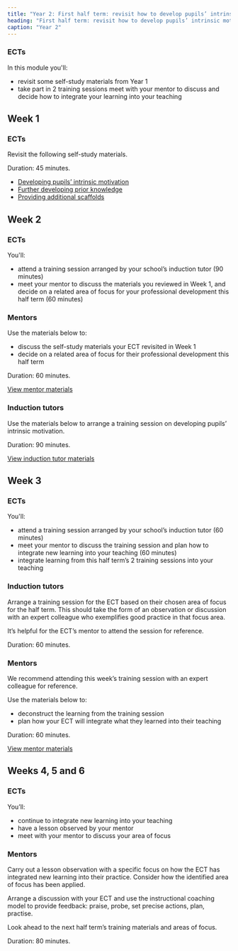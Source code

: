 ```yaml
---
title: "Year 2: First half term: revisit how to develop pupils’ intrinsic motivation"
heading: "First half term: revisit how to develop pupils’ intrinsic motivation"
caption: "Year 2"
---
```


### ECTs
In this module you'll:

- revisit some self-study materials from Year 1
- take part in 2 training sessions
meet with your mentor to discuss and decide how to integrate your learning into your teaching

## Week 1

### ECTs

Revisit the following self-study materials.

Duration: 45 minutes.

- [Developing pupils’ intrinsic motivation](/teach-first/year-1-how-can-you-create-an-effective-learning-environment/autumn-week-6-ect-session-overview/)
- [Further developing prior knowledge](/teach-first/year-1-how-can-you-support-all-pupils-to-succeed/summer-week-3-ect-session-overview/) 
- [Providing additional scaffolds](/teach-first/year-1-how-can-you-support-all-pupils-to-succeed/summer-week-4-ect-session-overview/) 

## Week 2

### ECTs

You'll:

- attend a training session arranged by your school’s induction tutor (90 minutes) 
- meet your mentor to discuss the materials you reviewed in Week 1, and decide on a related area of focus for your professional development this half term (60 minutes)

### Mentors

Use the materials below to:

- discuss the self-study materials your ECT revisited in Week 1
- decide on a related area of focus for their professional development this half term

Duration: 60 minutes.

[View mentor materials](/teach-first/year-2-how-can-you-develop-pupils-intrinsic-motivation/autumn-week-2-mentor-materials/)

### Induction tutors

Use the materials below to arrange a training session on developing pupils’ intrinsic motivation.

Duration: 90 minutes.

[View induction tutor materials](/teach-first/year-2-how-can-you-develop-pupils-intrinsic-motivation/autumn-week-2-induction-tutor-materials)

## Week 3

### ECTs

You'll:

- attend a training session arranged by your school’s induction tutor (60 minutes) 
- meet your mentor to discuss the training session and plan how to integrate new learning into your teaching (60 minutes) 
- integrate learning from this half term’s 2 training sessions into your teaching 

### Induction tutors

Arrange a training session for the ECT based on their chosen area of focus for the half term. This should take the form of an observation or discussion with an expert colleague who exemplifies good practice in that focus area.  

It’s helpful for the ECT’s mentor to attend the session for reference. 

Duration: 60 minutes.

### Mentors

We recommend attending this week’s training session with an expert colleague for reference. 

Use the materials below to: 

- deconstruct the learning from the training session 
- plan how your ECT will integrate what they learned into their teaching 

Duration: 60 minutes.

[View mentor materials](/teach-first/year-2-how-can-you-develop-pupils-intrinsic-motivation/autumn-week-3-mentor-materials)

## Weeks 4, 5 and 6

### ECTs

You’ll: 

- continue to integrate new learning into your teaching 
- have a lesson observed by your mentor 
- meet with your mentor to discuss your area of focus 

### Mentors

Carry out a lesson observation with a specific focus on how the ECT has integrated new learning into their practice. Consider how the identified area of focus has been applied. 

Arrange a discussion with your ECT and use the instructional coaching model to provide feedback: praise, probe, set precise actions, plan, practise. 

Look ahead to the next half term’s training materials and areas of focus. 

Duration: 80 minutes. 